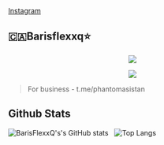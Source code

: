 

<html>
  <head>
  </head>
<div id="widget ">
  <div class="btn-o bg-blue" data-scribe="component:button" style="width: 100%;"><a href="https://www.instagram.com/barisflexxq/" class="btn" id="b"><i class="fa fa-instagram ft14"></i><span class="label" id="l">Instagram</span></a></div>
</div>
  
  <h2 align="centre">🇨🇦Barisflexxq⭐️</h2>

<p align="center"><a href="</h2>

<p align="center">
  <img src="https://resmim.net/cdn/2023/04/26/SDsNOZ.gif">
</p>
<p align="center">
    <a href="https://www.python.org/" alt="made-with-python"> <img src="https://img.shields.io/badge/Made%20with-Python-black.svg?style=flat-square&logo=python&logoColor=blue&color=red" /></a>

> For business - t.me/phantomasistan

## Github Stats
![BarisFlexxQ's's GitHub stats](https://github-readme-stats.vercel.app/api?username=noob-kittu&show_icons=true&theme=synthwave) &nbsp;
![Top Langs](https://github-readme-stats.vercel.app/api/top-langs/?username=noob-noob-kittu&layout=compact&show_icons=true&theme=synthwave)


  
